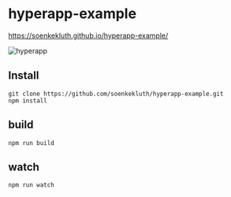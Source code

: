 # hyperapp-example


https://soenkekluth.github.io/hyperapp-example/

![hyperapp](https://github.com/soenkekluth/hyperapp-example/blob/master/screenshot.png "hyperapp")

## Install
```
git clone https://github.com/soenkekluth/hyperapp-example.git
npm install
```

## build
```
npm run build
```

## watch
```
npm run watch
```

